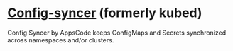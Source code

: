 # [Config-syncer](https://github.com/kubeops/config-syncer) (formerly kubed)

Config Syncer by AppsCode keeps ConfigMaps and Secrets synchronized across namespaces and/or clusters.
